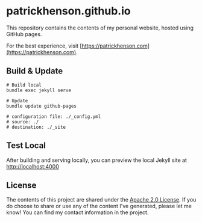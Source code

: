 # patrickhenson.github.io

This repository contains the contents of my personal website, hosted using GitHub pages.

For the best experience, visit [https://patrickhenson.com](https://patrickhenson.com).

## Build & Update

```
# Build local
bundle exec jekyll serve

# Update
bundle update github-pages

# configuration file: ./_config.yml
# source: ./
# destination: ./_site

```

## Test Local

After building and serving locally, you can preview the local Jekyll site at [http://localhost:4000](http://localhost:4000)

## License

The contents of this project are shared under the [Apache 2.0 License](https://opensource.org/licenses/Apache-2.0).  If you do choose to share or use any of the content I've generated, please let me know!  You can find my contact information in the project.
